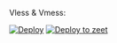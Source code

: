 



Vless & Vmess: 

[![Deploy](https://www.herokucdn.com/deploy/button.png)](https://heroku.com/deploy/?url=https://github.com/dmitriyromanyuk/andruska) 
[![Deploy to zeet](https://deploy.zeet.co/Xray-heroku.svg)](https://deploy.zeet.co/?url=https://github.com/dmitriyromanyuk/andruska)









